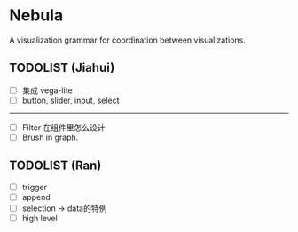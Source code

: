 # Nebula
A visualization grammar for coordination between visualizations.

## TODOLIST (Jiahui)
- [ ] 集成 vega-lite
- [ ] button, slider, input, select
  
---

- [ ] Filter 在组件里怎么设计
- [ ] Brush in graph.

## TODOLIST (Ran)
- [ ] trigger
- [ ] append
- [ ] selection -> data的特例
- [ ] high level